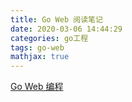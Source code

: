 ```yaml
---
title: Go Web 阅读笔记
date: 2020-03-06 14:44:29
categories: go工程
tags: go-web
mathjax: true
---
```


[Go Web 编程](https://astaxie.gitbooks.io/build-web-application-with-golang/zh/)

<!--more-->